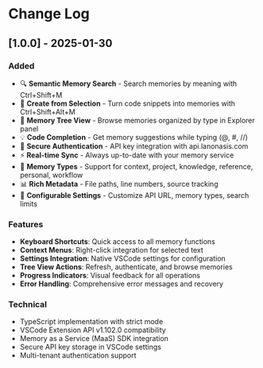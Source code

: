# Change Log

## [1.0.0] - 2025-01-30

### Added
- 🔍 **Semantic Memory Search** - Search memories by meaning with Ctrl+Shift+M
- 📝 **Create from Selection** - Turn code snippets into memories with Ctrl+Shift+Alt+M  
- 🌳 **Memory Tree View** - Browse memories organized by type in Explorer panel
- 💡 **Code Completion** - Get memory suggestions while typing (@, #, //)
- 🔐 **Secure Authentication** - API key integration with api.lanonasis.com
- ⚡ **Real-time Sync** - Always up-to-date with your memory service
- 🎯 **Memory Types** - Support for context, project, knowledge, reference, personal, workflow
- 📊 **Rich Metadata** - File paths, line numbers, source tracking
- 🔧 **Configurable Settings** - Customize API URL, memory types, search limits

### Features
- **Keyboard Shortcuts**: Quick access to all memory functions
- **Context Menus**: Right-click integration for selected text
- **Settings Integration**: Native VSCode settings for configuration
- **Tree View Actions**: Refresh, authenticate, and browse memories
- **Progress Indicators**: Visual feedback for all operations
- **Error Handling**: Comprehensive error messages and recovery

### Technical
- TypeScript implementation with strict mode
- VSCode Extension API v1.102.0 compatibility
- Memory as a Service (MaaS) SDK integration
- Secure API key storage in VSCode settings
- Multi-tenant authentication support